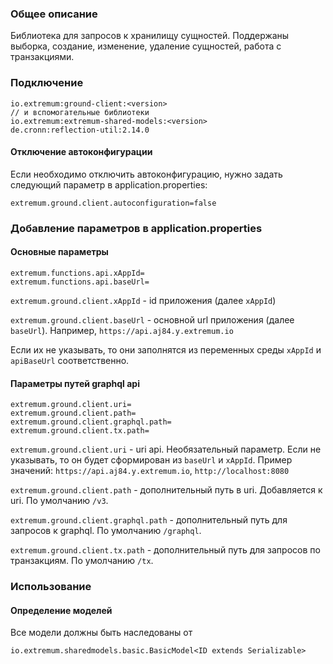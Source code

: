 ### Общее описание

Библиотека для запросов к хранилищу сущностей. Поддержаны выборка, создание, изменение, удаление сущностей, работа с транзакциями.

### Подключение

```
io.extremum:ground-client:<version>
// и вспомогательные библиотеки
io.extremum:extremum-shared-models:<version>
de.cronn:reflection-util:2.14.0
```

#### Отключение автоконфигурации

Если необходимо отключить автоконфигурацию, нужно задать следующий параметр в application.properties:

```properties
extremum.ground.client.autoconfiguration=false
```

### Добавление параметров в application.properties

#### Основные параметры

```properties
extremum.functions.api.xAppId=
extremum.functions.api.baseUrl=
```
```extremum.ground.client.xAppId``` - id приложения (далее ```xAppId```)

```extremum.ground.client.baseUrl``` - основной url приложения (далее ```baseUrl```). Например, ```https://api.aj84.y.extremum.io```

Если их не указывать, то они заполнятся из переменных среды ```xAppId``` и ```apiBaseUrl``` соответственно.


#### Параметры путей graphql api

```properties
extremum.ground.client.uri=
extremum.ground.client.path=
extremum.ground.client.graphql.path=
extremum.ground.client.tx.path=
```

```extremum.ground.client.uri``` - uri api. Необязательный параметр. Если не указывать, то он будет сформирован из ```baseUrl``` и ```xAppId```.
Пример значений: ```https://api.aj84.y.extremum.io```, ```http://localhost:8080```

```extremum.ground.client.path``` - дополнительный путь в uri. Добавляется к uri. По умолчанию ```/v3```.

```extremum.ground.client.graphql.path``` - дополнительный путь для запросов к graphql. По умолчанию ```/graphql```.

```extremum.ground.client.tx.path``` - дополнительный путь для запросов по транзакциям. По умолчанию ```/tx```.


### Использование

#### Определение моделей

Все модели должны быть наследованы от

```
io.extremum.sharedmodels.basic.BasicModel<ID extends Serializable>
```